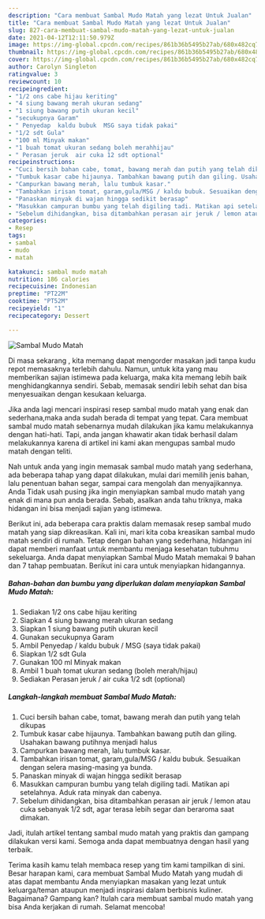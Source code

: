 ```yaml
---
description: "Cara membuat Sambal Mudo Matah yang lezat Untuk Jualan"
title: "Cara membuat Sambal Mudo Matah yang lezat Untuk Jualan"
slug: 827-cara-membuat-sambal-mudo-matah-yang-lezat-untuk-jualan
date: 2021-04-12T12:11:50.979Z
image: https://img-global.cpcdn.com/recipes/861b36b5495b27ab/680x482cq70/sambal-mudo-matah-foto-resep-utama.jpg
thumbnail: https://img-global.cpcdn.com/recipes/861b36b5495b27ab/680x482cq70/sambal-mudo-matah-foto-resep-utama.jpg
cover: https://img-global.cpcdn.com/recipes/861b36b5495b27ab/680x482cq70/sambal-mudo-matah-foto-resep-utama.jpg
author: Carolyn Singleton
ratingvalue: 3
reviewcount: 10
recipeingredient:
- "1/2 ons cabe hijau keriting"
- "4 siung bawang merah ukuran sedang"
- "1 siung bawang putih ukuran kecil"
- "secukupnya Garam"
- " Penyedap  kaldu bubuk  MSG saya tidak pakai"
- "1/2 sdt Gula"
- "100 ml Minyak makan"
- "1 buah tomat ukuran sedang boleh merahhijau"
- " Perasan jeruk  air cuka 12 sdt optional"
recipeinstructions:
- "Cuci bersih bahan cabe, tomat, bawang merah dan putih yang telah dikupas"
- "Tumbuk kasar cabe hijaunya. Tambahkan bawang putih dan giling. Usahakan bawang putihnya menjadi halus"
- "Campurkan bawang merah, lalu tumbuk kasar."
- "Tambahkan irisan tomat, garam,gula/MSG / kaldu bubuk. Sesuaikan dengan selera masing-masing ya bunda."
- "Panaskan minyak di wajan hingga sedikit berasap"
- "Masukkan campuran bumbu yang telah digiling tadi. Matikan api setelahnya. Aduk rata minyak dan cabenya."
- "Sebelum dihidangkan, bisa ditambahkan perasan air jeruk / lemon atau cuka sebanyak 1/2 sdt, agar terasa lebih segar dan beraroma saat dimakan."
categories:
- Resep
tags:
- sambal
- mudo
- matah

katakunci: sambal mudo matah 
nutrition: 186 calories
recipecuisine: Indonesian
preptime: "PT22M"
cooktime: "PT52M"
recipeyield: "1"
recipecategory: Dessert

---
```



![Sambal Mudo Matah](https://img-global.cpcdn.com/recipes/861b36b5495b27ab/680x482cq70/sambal-mudo-matah-foto-resep-utama.jpg)

Di masa  sekarang , kita memang dapat mengorder masakan jadi tanpa kudu repot memasaknya terlebih dahulu. Namun, untuk kita yang mau memberikan sajian istimewa pada keluarga, maka kita memang lebih baik menghidangkannya sendiri. Sebab, memasak sendiri lebih sehat dan bisa menyesuaikan dengan kesukaan keluarga.

Jika anda lagi mencari inspirasi resep sambal mudo matah yang enak dan sederhana,maka anda sudah berada di tempat yang tepat. Cara membuat sambal mudo matah  sebenarnya mudah dilakukan jika kamu melakukannya dengan hati-hati. Tapi, anda jangan khawatir akan tidak berhasil dalam melakukannya 
karena di artikel ini kami akan mengupas sambal mudo matah dengan teliti.  



Nah untuk anda yang ingin memasak sambal mudo matah yang sederhana, ada beberapa tahap yang dapat dilakukan, mulai dari memilih jenis bahan, lalu penentuan bahan segar, sampai cara mengolah dan menyajikannya. Anda Tidak usah pusing jika ingin menyiapkan sambal mudo matah yang enak di mana pun anda berada. Sebab, asalkan anda  tahu triknya, maka hidangan ini bisa menjadi sajian yang istimewa.

Berikut ini, ada beberapa cara praktis  dalam memasak resep sambal mudo matah yang siap dikreasikan. Kali ini, mari kita coba kreasikan sambal mudo matah sendiri di rumah. Tetap dengan bahan yang sederhana, hidangan ini dapat memberi manfaat untuk membantu menjaga kesehatan tubuhmu sekeluarga. Anda dapat menyiapkan Sambal Mudo Matah memakai 9 bahan dan 7 tahap pembuatan. Berikut ini cara untuk menyiapkan hidangannya.

<!--inarticleads1-->

##### Bahan-bahan dan bumbu yang diperlukan dalam menyiapkan Sambal Mudo Matah:

1. Sediakan 1/2 ons cabe hijau keriting
1. Siapkan 4 siung bawang merah ukuran sedang
1. Siapkan 1 siung bawang putih ukuran kecil
1. Gunakan secukupnya Garam
1. Ambil  Penyedap / kaldu bubuk / MSG (saya tidak pakai)
1. Siapkan 1/2 sdt Gula
1. Gunakan 100 ml Minyak makan
1. Ambil 1 buah tomat ukuran sedang (boleh merah/hijau)
1. Sediakan  Perasan jeruk / air cuka 1/2 sdt (optional)




<!--inarticleads2-->

##### Langkah-langkah membuat Sambal Mudo Matah:

1. Cuci bersih bahan cabe, tomat, bawang merah dan putih yang telah dikupas
1. Tumbuk kasar cabe hijaunya. Tambahkan bawang putih dan giling. Usahakan bawang putihnya menjadi halus
1. Campurkan bawang merah, lalu tumbuk kasar.
1. Tambahkan irisan tomat, garam,gula/MSG / kaldu bubuk. Sesuaikan dengan selera masing-masing ya bunda.
1. Panaskan minyak di wajan hingga sedikit berasap
1. Masukkan campuran bumbu yang telah digiling tadi. Matikan api setelahnya. Aduk rata minyak dan cabenya.
1. Sebelum dihidangkan, bisa ditambahkan perasan air jeruk / lemon atau cuka sebanyak 1/2 sdt, agar terasa lebih segar dan beraroma saat dimakan.




Jadi, itulah artikel tentang  sambal mudo matah  yang praktis dan gampang dilakukan versi kami. Semoga anda dapat membuatnya dengan hasil yang terbaik. 

Terima kasih kamu telah membaca resep yang tim kami tampilkan di sini. Besar harapan kami, cara membuat  Sambal Mudo Matah yang mudah di atas dapat membantu Anda menyiapkan masakan yang lezat untuk keluarga/teman ataupun menjadi inspirasi dalam berbisnis kuliner. Bagaimana? Gampang kan? Itulah cara membuat sambal mudo matah yang bisa Anda kerjakan di rumah. Selamat mencoba!

